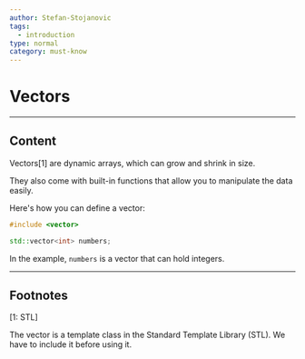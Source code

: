 ```yaml
---
author: Stefan-Stojanovic
tags:
  - introduction
type: normal
category: must-know
---
```


# Vectors

---

## Content

Vectors[1] are dynamic arrays, which can grow and shrink in size.

They also come with built-in functions that allow you to manipulate the data easily.



Here's how you can define a vector:
```cpp
#include <vector>

std::vector<int> numbers;
```

In the example, `numbers` is a vector that can hold integers.

---
## Footnotes
[1: STL]

The vector is a template class in the Standard Template Library (STL). We have to include it before using it.